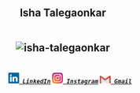 <h2 align="center">Isha Talegaonkar
 <br>
  <br>
<p align="center"> <img src="https://komarev.com/ghpvc/?username=isha-talegaonkar" alt="isha-talegaonkar" /> </p>

</h2>
<h5 align="center">
  <code>
    <a href="https://www.linkedin.com/in/isha-talegaonkar" title="LinkedIn Profile"><img width="22" src="https://github.com/isha-talegaonkar/isha-talegaonkar/blob/main/images/linkedin.svg"> LinkedIn</a></code>
  <code><a href="https://www.instagram.com/ishatalegaonkar/" title="Instagram Profile"><img width="22" src="https://github.com/isha-talegaonkar/isha-talegaonkar/blob/main/images/instagram.svg"> Instagram</a></code>
    <code><a href="mailto:isha.talegaonkar@gmail.com" title="Send Email"><img width="22" src="https://github.com/isha-talegaonkar/isha-talegaonkar/blob/main/images/gmail.png"> Gmail</a></code>
</h5>
<br>
